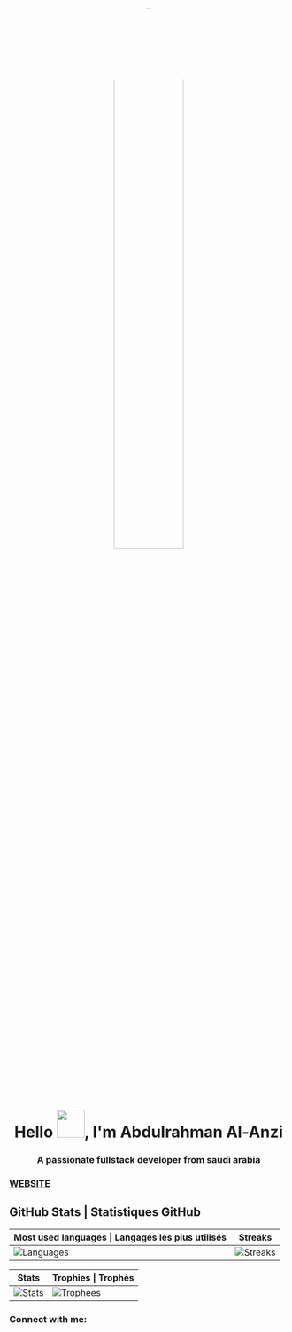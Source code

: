 <div align="center">
  <img style="border-radius: 50%;" width="50%" src="https://media.discordapp.net/attachments/918521887489949807/939264084422037504/20220204_235648.gif">
</div>

<h1 align="center">Hello <img width="50px" src="https://raw.githubusercontent.com/MartinHeinz/MartinHeinz/master/wave.gif">, I'm Abdulrahman Al-Anzi</h1>
<h3 align="center">A passionate fullstack developer from saudi arabia</h3>
<h3 algin="center">
  <a target="_blank" href="https://www.aravan.repl.co/">
      WEBSITE
  </a>
</h3>

## GitHub Stats | Statistiques GitHub

| Most used languages \| Langages les plus utilisés | Streaks |
| --- | --- |
| ![Languages](https://github-readme-stats.vercel.app/api/top-langs/?username=0xravy&theme=onedark&hide_title=true&show_icons=true&layout=compact&bg_color=00000000&border_color=00000000) | ![Streaks](https://github-readme-streak-stats.herokuapp.com?user=0xravy&theme=onedark&date_format=M%20j%5B%2C%20Y%5D&background=00000000&border=00000000) |

| Stats | Trophies  \| Trophés |
| --- | --- |
| ![Stats](https://github-readme-stats.vercel.app/api?username=0xravy&theme=onedark&show_icons=true&count_private=true&hide_title=true&bg_color=00000000&border_color=00000000) | ![Trophees](https://github-profile-trophy.vercel.app/?username=0xravy&theme=onedark&column=3&no-frame=true&no-bg=true) |

<h3 align="left">Connect with me:</h3>
<p align="left">
</p>
